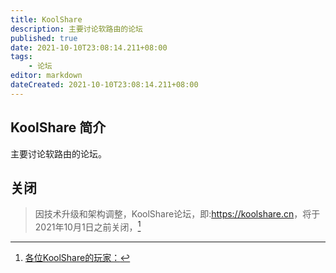 ```yaml
---
title: KoolShare
description: 主要讨论软路由的论坛
published: true
date: 2021-10-10T23:08:14.211+08:00
tags:
    - 论坛
editor: markdown
dateCreated: 2021-10-10T23:08:14.211+08:00
---
```


## KoolShare 简介

主要讨论软路由的论坛。

## 关闭

> 因技术升级和架构调整，KoolShare论坛，即:<https://koolshare.cn>，将于2021年10月1日之前关闭，[^20211003010331]

[^20211003010331]: [各位KoolShare的玩家：](https://web.archive.org/web/20211003010331/https://koolshare.cn/portal.php)

